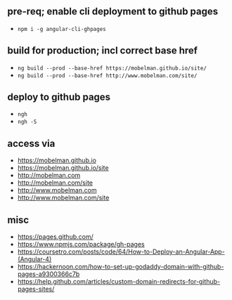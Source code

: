 ## pre-req; enable cli deployment to github pages
* `npm i -g angular-cli-ghpages`

## build for production; incl correct base href
* `ng build --prod --base-href https://mobelman.github.io/site/`
* `ng build --prod --base-href http://www.mobelman.com/site/`

## deploy to github pages
* `ngh`
* `ngh -S`

## access via
* https://mobelman.github.io
* https://mobelman.github.io/site
* http://mobelman.com
* http://mobelman.com/site
* http://www.mobelman.com
* http://www.mobelman.com/site

## misc
* https://pages.github.com/
* https://www.npmjs.com/package/gh-pages
* https://coursetro.com/posts/code/64/How-to-Deploy-an-Angular-App-(Angular-4)
* https://hackernoon.com/how-to-set-up-godaddy-domain-with-github-pages-a9300366c7b
* https://help.github.com/articles/custom-domain-redirects-for-github-pages-sites/
